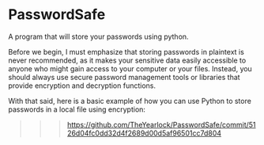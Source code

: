 # PasswordSafe
A program that will store your passwords using python.

Before we begin, I must emphasize that storing passwords in plaintext is never recommended, as it makes your sensitive data easily accessible to anyone who might gain access to your computer or your files. Instead, you should always use secure password management tools or libraries that provide encryption and decryption functions.

With that said, here is a basic example of how you can use Python to store passwords in a local file using encryption:

>>> https://github.com/TheYearlock/PasswordSafe/commit/5126d04fc0dd32d4f2689d00d5af96501cc7d804
